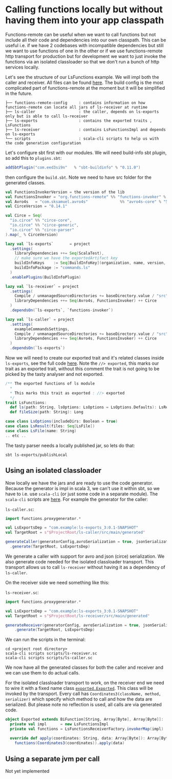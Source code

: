 # Calling functions locally but without having them into your app classpath

Functions-remote can be useful when we want to call functions but not include all their code and dependencies into
our own classpath. This can be useful i.e. if we have 2 codebases with incompatible dependencies but still we want
to use functions of one in the other or if we use functions-remote http transport for production but for development
we want to just invoke the functions via an isolated classloader so that we don't run a bunch of http services locally.

Let's see the structure of our LsFunctions example. We will impl both the caller and receiver.
All files can be found [here](../example-commands). The build config is the most complicated part
of functions-remote at the moment but it will be simplified in the future.

```
├── functions-remote-config     : contains information on how functions-remote can locate all jars of ls-receiver at runtime
├── ls-caller                   : the caller, depends on ls-exports only but is able to call ls-receiver
├── ls-exports                  : contains the exported traits , LsFunctions
├── ls-receiver                 : contains LsFunctionsImpl and depends on ls-exports
└── scripts                     : scala-cli scripts to help us with the code generation configuration
```

Let's configure sbt first with our modules. We will need build-info sbt plugin, so add this to `plugins.sbt`:

```sbt
addSbtPlugin("com.eed3si9n"   % "sbt-buildinfo" % "0.11.0")
```

then configure the `build.sbt`. Note we need to have src folder for the generated classes.

```sbt
val FunctionsInvokerVersion = the version of the lib
val FunctionsInvoker = "org.functions-remote" %% "functions-invoker" % FunctionsInvokerVersion
val Avro4s   = "com.sksamuel.avro4s"              %% "avro4s-core" % "5.0.5"
val CirceVersion = "0.14.1"

val Circe = Seq(
  "io.circe" %% "circe-core",
  "io.circe" %% "circe-generic",
  "io.circe" %% "circe-parser"
).map(_ % CirceVersion)

lazy val `ls-exports`       = project
  .settings(
    libraryDependencies ++= Seq(ScalaTest),
    // make sure we have the exportedArtifact key
    buildInfoKeys    := Seq[BuildInfoKey](organization, name, version, scalaVersion, "exportedArtifact" -> "ls-receiver_3"),
    buildInfoPackage := "commands.ls"
  )
  .enablePlugins(BuildInfoPlugin)

lazy val `ls-receiver` = project
  .settings(
    Compile / unmanagedSourceDirectories += baseDirectory.value / "src" / "main" / "generated",
    libraryDependencies ++= Seq(Avro4s, FunctionsInvoker) ++ Circe
  )
  .dependsOn(`ls-exports`, `functions-invoker`)

lazy val `ls-caller` = project
  .settings(
    exampleCommandsSettings,
    Compile / unmanagedSourceDirectories += baseDirectory.value / "src" / "main" / "generated",
    libraryDependencies ++= Seq(Avro4s, FunctionsInvoker) ++ Circe
  )
  .dependsOn(`ls-exports`)
```

Now we will need to create our exported trait and it's related classes inside `ls-exports`, 
see the full code [here](../example-commands/ls-exports). Note the `//> exported`, this marks
our trait as an exported trait, without this comment the trait is not going to be picked by
the tasty analyser and not exported.

```scala
/** The exported functions of ls module
  *
  * This marks this trait as exported : //> exported
  */
trait LsFunctions:
  def ls(path: String, lsOptions: LsOptions = LsOptions.Defaults): LsResult
  def fileSize(path: String): Long

case class LsOptions(includeDirs: Boolean = true)
case class LsResult(files: Seq[LsFile])
case class LsFile(name: String)
.. etc ..
```

The tasty parser needs a locally published jar, so lets do that:

```
sbt ls-exports/publishLocal
```

## Using an isolated classloader

Now locally we have the jars and are ready to use the code generator. Because the generator is impl in scala 3, we can't use it
within sbt, so we have to i.e. use `scala-cli` (or just some code in a separate module). 
The `scala-cli` scripts are [here](../example-commands/scripts). For example the generator for the caller:


`ls-caller.sc`:
```scala
import functions.proxygenerator.*

val LsExportsDep = "com.example:ls-exports_3:0.1-SNAPSHOT"
val TargetRoot = s"$ProjectRoot/ls-caller/src/main/generated"

generateCaller(generatorConfig,avroSerialization = true, jsonSerialization = true, classloaderTransport = true)
  .generate(TargetRoot, LsExportsDep)
```
We generate a caller with support for avro and json (circe) serialization. We also generate code needed for the isolated
classloader transport. This transport allows us to call `ls-receiver` without having it as a dependency of `ls-caller`.

On the receiver side we need something like this:


`ls-receiver.sc`:
```scala
import functions.proxygenerator.*

val LsExportsDep = "com.example:ls-exports_3:0.1-SNAPSHOT"
val TargetRoot = s"$ProjectRoot/ls-receiver/src/main/generated"

generateReceiver(generatorConfig, avroSerialization = true, jsonSerialization = true)
    .generate(TargetRoot, LsExportsDep)
```
We can run the scripts in the terminal:

```shell
cd <project root directory>
scala-cli scripts scripts/ls-receiver.sc
scala-cli scripts scripts/ls-caller.sc
```

We now have all the generated classes for both the caller and receiver and we can use them to do actual calls.

For the isolated classloader transport to work, on the receiver end we need to wire it with a fixed name class
[`exported.Exported`](../example-commands/ls-receiver/src/main/scala/exported/Exported.scala).
This class will be invoked by the transport. Every call has `Coordinates3(className, method, serializer)` which specify
which method to call and how the data are serialized. But please note no reflection is used, all calls are via generated code.

```scala
object Exported extends BiFunction[String, Array[Byte], Array[Byte]]:
  private val impl      = new LsFunctionsImpl
  private val functions = LsFunctionsReceiverFactory.invokerMap(impl)

  override def apply(coordinates: String, data: Array[Byte]): Array[Byte] =
    functions(Coordinates3(coordinates)).apply(data)
```



## Using a separate jvm per call
Not yet implemented
